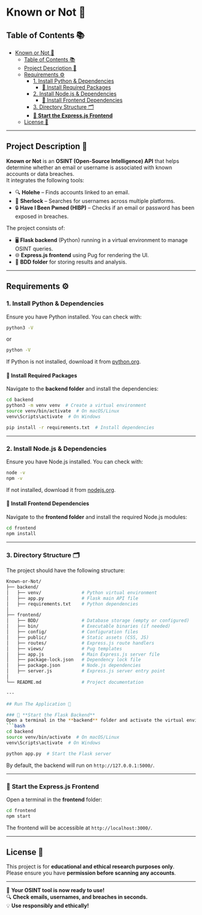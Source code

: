 # Known or Not 🎯

## Table of Contents 📚
- [Known or Not 🎯](#known-or-not-)
  - [Table of Contents 📚](#table-of-contents-)
  - [Project Description 📝](#project-description-)
  - [Requirements ⚙️](#requirements-️)
    - [1. Install Python \& Dependencies](#1-install-python--dependencies)
      - [🔹 Install Required Packages](#-install-required-packages)
    - [2. Install Node.js \& Dependencies](#2-install-nodejs--dependencies)
      - [🔹 Install Frontend Dependencies](#-install-frontend-dependencies)
    - [3. Directory Structure 🗂️](#3-directory-structure-️)
    - [🔹 **Start the Express.js Frontend**](#-start-the-expressjs-frontend)
  - [License 📝](#license-)

---

## Project Description 📝
**Known or Not** is an **OSINT (Open-Source Intelligence) API** that helps determine whether an email or username is associated with known accounts or data breaches.  
It integrates the following tools:
- 🔍 **Holehe** – Finds accounts linked to an email.
- 🤵️ **Sherlock** – Searches for usernames across multiple platforms.
- 🔒 **Have I Been Pwned (HIBP)** – Checks if an email or password has been exposed in breaches.

The project consists of:
- 🖥️ **Flask backend** (Python) running in a virtual environment to manage OSINT queries.
- 🌐 **Express.js frontend** using Pug for rendering the UI.
- 📂 **BDD folder** for storing results and analysis.

---

## Requirements ⚙️

### 1. Install Python & Dependencies  
Ensure you have Python installed. You can check with:
```bash
python3 -V
```
or
```bash
python -V
```
If Python is not installed, download it from [python.org](https://www.python.org/downloads/).  

#### 🔹 Install Required Packages  
Navigate to the **backend folder** and install the dependencies:
```bash
cd backend
python3 -m venv venv  # Create a virtual environment
source venv/bin/activate  # On macOS/Linux
venv\Scripts\activate  # On Windows

pip install -r requirements.txt  # Install dependencies
```

---

### 2. Install Node.js & Dependencies  
Ensure you have Node.js installed. You can check with:
```bash
node -v
npm -v
```
If not installed, download it from [nodejs.org](https://nodejs.org/).

#### 🔹 Install Frontend Dependencies  
Navigate to the **frontend folder** and install the required Node.js modules:
```bash
cd frontend
npm install
```

---

### 3. Directory Structure 🗂️
The project should have the following structure:
```bash
Known-or-Not/
├── backend/
│   ├── venv/               # Python virtual environment
│   ├── app.py              # Flask main API file
│   ├── requirements.txt    # Python dependencies
│   
├── frontend/
│   ├── BDD/                # Database storage (empty or configured)
│   ├── bin/                # Executable binaries (if needed)
│   ├── config/             # Configuration files
│   ├── public/             # Static assets (CSS, JS)
│   ├── routes/             # Express.js route handlers
│   ├── views/              # Pug templates
│   ├── app.js              # Main Express.js server file
│   ├── package-lock.json   # Dependency lock file
│   ├── package.json        # Node.js dependencies
│   ├── server.js           # Express.js server entry point
│
└── README.md               # Project documentation

---

## Run The Application 🚀

### 🔹 **Start the Flask Backend**
Open a terminal in the **backend** folder and activate the virtual environment:
```bash
cd backend
source venv/bin/activate  # On macOS/Linux
venv\Scripts\activate  # On Windows

python app.py  # Start the Flask server
```
By default, the backend will run on `http://127.0.0.1:5000/`.

---

### 🔹 **Start the Express.js Frontend**
Open a terminal in the **frontend** folder:
```bash
cd frontend
npm start
```
The frontend will be accessible at `http://localhost:3000/`.

---

## License 📝
This project is for **educational and ethical research purposes only**.  
Please ensure you have **permission before scanning any accounts**.

---

🚀 **Your OSINT tool is now ready to use!**  
🔍 **Check emails, usernames, and breaches in seconds.**  
💡 **Use responsibly and ethically!**
